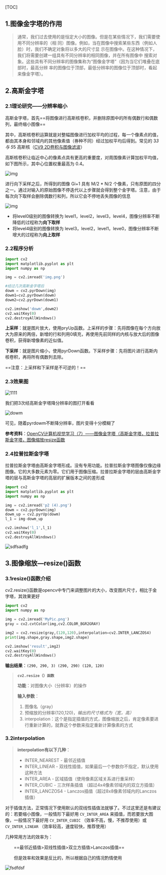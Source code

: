 

[TOC]



## 1.图像金字塔的作用

> 通常，我们过去使用的是恒定大小的图像。但是在某些情况下，我们需要使用不同分辨率的（相
> 同）图像。例如，当在图像中搜索某些东西（例如人脸）时，我们不确定对象将以多大的尺寸显
> 示在图像中。在这种情况下，我们将需要创建一组具有不同分辨率的相同图像，并在所有图像中
> 搜索对象。这些具有不同分辨率的图像集称为“图像金字塔”（因为当它们堆叠在底部时，最高分辨
> 率的图像位于顶部，最低分辨率的图像位于顶部时，看起来像金字塔）。

## 2.高斯金字塔

### 2.1理论研究——分辨率缩小

高斯金字塔，首先==将图像进行高斯核卷积，并删除原图中的所有偶数行和偶数列，最终缩小图像==

其中，高斯核卷积运算就是对整幅图像进行加权平均的过程，每一个像素点的值，都由其本身和邻域内的其他像素值（券种不同）经过加权平均后得到。常见的 3*3与 5*5 高斯核（[CV9 2D卷积与图像滤波](https://blog.csdn.net/henghuizan2771/article/details/122940147?spm=1001.2014.3001.5501)）

高斯核卷积让临近中心的像素点具有更高的重要度，对周围像素计算加权平均值，如下图所示，其中心位置权重最高为 0.4。

![img](http://r9czdkp10.hn-bkt.clouddn.com/1226410-20200610112549891-1845693736.png)

进行向下采样之后，所得到的图像 Gi+1 具有 M/2 * N/2 个像素，只有原图的四分之一。通过对输入的原始图像不停迭代以上步骤就会得到整个金字塔。注意，由于每次向下取样会删除偶数行和列，所以它会不停地丢失图像的信息

![img](http://r9czdkp10.hn-bkt.clouddn.com/20180809153353469)

- 将level0级别的图像转换为 level1，level2，level3，level4，图像分辨率不断降低的过程称为**向下取样**
- 将level4级别的图像转换为 level3，level2，level1，leve0，图像分辨率不断增大的过程称为**向上取样**

### 2.2程序分析

```python
import cv2
import matplotlib.pyplot as plt
import numpy as np

img = cv2.imread('img.png')

#经过几次高斯金字塔后
dowm = cv2.pyrDown(img)
dowm1=cv2.pyrDown(dowm)
dowm2=cv2.pyrDown(dowm1)

cv2.imshow('dowm',dowm2)
cv2.waitKey(0)
cv2.destroyAllWindows()
```

**上采样**：就是图片放大，使用pryUp函数。上采样的步骤：先将图像在每个方向放大为原来的两倍，新增的行和列用0填充，再使用先前同样的内核与放大后的图像卷积，获得新增像素的近似值。

**下采样**：就是图片缩小，使用pyrDown函数。下采样步骤：先将图片进行高斯内核卷积，再将所有偶数列去除。

==注意：上采样和下采样是不可逆的！==

### 2.3效果图

![1111](http://r9czdkp10.hn-bkt.clouddn.com/1111.png)

我们把3次经高斯金字塔降分辨率的图打开看看

![dowm](http://r9czdkp10.hn-bkt.clouddn.com/dowm.png)

可见，随着pyrdowm不断降分辨率，图片变得十分模糊了

**参考资料**：[OpenCV计算机视觉学习（7）——图像金字塔（高斯金字塔，拉普拉斯金字塔，图像缩放resize函数](https://www.cnblogs.com/wj-1314/p/11981974.html)



### 2.4拉普拉斯金字塔

拉普拉斯金字塔由高斯金字塔形成。没有专用功能。拉普拉斯金字塔图像仅像边缘图像。它的大多数元素为零。它们用于图像压缩。拉普拉斯金字塔的层由高斯金字塔的层与高斯金字塔的高层的扩展版本之间的差形成

```python
import cv2
import matplotlib.pyplot as plt
import numpy as np

img = cv2.imread('p2 (4).png')
dowm = cv2.pyrDown(img)
dowm_up = cv2.pyrUp(dowm)
l_1 = img-dowm_up

cv2.imshow('l_1',l_1)
cv2.waitKey(0)
cv2.destroyAllWindows()
```

![sdfsadfg](https://gitee.com/yzfzzz/image-drawing-bed/raw/master/D:%5CGit%5CImage%E5%9B%BE%E5%BA%8A/sdfsadfg.png)



## 3.图像缩放—resize()函数

### 3.1resize()函数介绍

cv2.resize()函数是opencv中专门来调整图片的大小，改变图片尺寸，相比于金字塔，其效果更好

```python
import cv2
import numpy as np

img = cv2.imread('MyPic.png')
gray = cv2.cvtColor(img,cv2.COLOR_BGR2GRAY)

img2 = cv2.resize(gray,(120,120),interpolation=cv2.INTER_LANCZOS4)
print(img.shape,gray.shape,img2.shape)

cv2.imshow('result',img2)
cv2.waitKey(0)
cv2.destroyAllWindows()
```

**输出结果**：`(290, 290, 3) (290, 290) (120, 120)`

> **`cv2.resize（）函数`**
>
> **功能**：对图像大小（分辨率）的操作
>
> **输入参数**：
>
> 1. 图像名（gray）
> 2. 预缩放的分辨率(120,120)，*输出的尺寸格式为（宽，高）*
> 3. interpolation：这个是指定插值的方式，图像缩放之后，肯定像素要进行重新计算的，就靠这个参数来指定重新计算像素的方式

### 3.2interpolation

> **interpolation有以下几种**：
>
> - INTER_NEAREST         - 最邻近插值
> - INTER_LINEAR           - 双线性插值，如果最后一个参数你不指定，默认使用这种方法
> - INTER_AREA             - 区域插值（使用像素区域关系进行重采样）  
> - INTER_CUBIC            - 三次样条插值 （超过4x4像素邻域内的双立方插值）
> - INTER_LANCZOS4        - Lanczos插值（超过8x8像素邻域内的Lanczos插值）

对于插值方法，正常情况下使用默认的双线性插值法就够了。不过这里还是有建议的：若要缩小图像，一般情形下最好用 `CV_INTER_AREA` 来插值，而若要放大图像，一般情况下最好用 `CV_INTER_CUBIC` （效率不高，慢，不推荐使用）或 `CV_INTER_LINEAR` （效率较高，速度较快，推荐使用）

几种常用方法的效率为：

　　==最邻近插值>双线性插值>双立方插值>Lanczos插值==

　　但是效率和效果是反比的，所以根据自己的情况酌情使用

![fsdfdsf](http://r9czdkp10.hn-bkt.clouddn.com/fsdfdsf.png)









